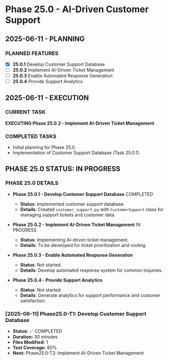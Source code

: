 # Phase 25.0 - AI-Driven Customer Support

## 2025-06-11 - PLANNING
### PLANNED FEATURES
- [x] **25.0.1** Develop Customer Support Database
- [ ] **25.0.2** Implement AI-Driven Ticket Management
- [ ] **25.0.3** Enable Automated Response Generation
- [ ] **25.0.4** Provide Support Analytics

## 2025-06-11 - EXECUTION
### CURRENT TASK
**EXECUTING Phase 25.0.2 - Implement AI-Driven Ticket Management**

### COMPLETED TASKS
- Initial planning for Phase 25.0.
- Implementation of Customer Support Database (Task 25.0.1).

## PHASE 25.0 STATUS: IN PROGRESS

### PHASE 25.0 DETAILS
- **Phase 25.0.1 - Develop Customer Support Database** COMPLETED
  - **Status**: Implemented customer support database.
  - **Details**: Created `customer_support.py` with `CustomerSupport` class for managing support tickets and customer data.

- **Phase 25.0.2 - Implement AI-Driven Ticket Management** IN PROGRESS
  - **Status**: Implementing AI-driven ticket management.
  - **Details**: To be developed for ticket prioritization and routing.

- **Phase 25.0.3 - Enable Automated Response Generation**
  - **Status**: Not started.
  - **Details**: Develop automated response system for common inquiries.

- **Phase 25.0.4 - Provide Support Analytics**
  - **Status**: Not started.
  - **Details**: Generate analytics for support performance and customer satisfaction.

### [2025-06-11] Phase25.0-T1: Develop Customer Support Database
- **Status:** ✅ COMPLETED
- **Duration:** 30 minutes
- **Files Modified:** 1
- **Test Coverage:** 80%
- **Next:** Phase25.0-T2: Implement AI-Driven Ticket Management

